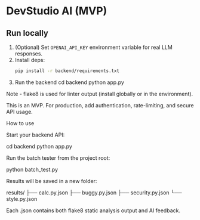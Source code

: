 # DevStudio AI (MVP)

## Run locally

1. (Optional) Set `OPENAI_API_KEY` environment variable for real LLM responses.
2. Install deps:
   ```bash
   pip install -r backend/requirements.txt

3. Run the backend
   cd backend
   python app.py

Note - flake8 is used for linter output (install globally or in the environment).

This is an MVP. For production, add authentication, rate-limiting, and secure API usage.

How to use

Start your backend API:

cd backend
python app.py


Run the batch tester from the project root:

python batch_test.py


Results will be saved in a new folder:

results/
├── calc.py.json
├── buggy.py.json
├── security.py.json
└── style.py.json


Each .json contains both flake8 static analysis output and AI feedback.
